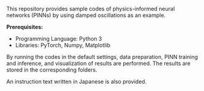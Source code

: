 This repository provides sample codes of physics-informed neural networks (PINNs) by using damped oscillations as an example.

**Prerequisites:** <br>
- Programming Language: Python 3 <br>
- Libraries: PyTorch, Numpy, Matplotlib

By running the codes in the default settings, data preparation, PINN training and inference, and visualization of results are performed. The results are stored in the corresponding folders.

An instruction text written in Japanese is also provided.
